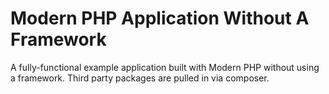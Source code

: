 # Modern PHP Application Without A Framework
A fully-functional example application built with Modern PHP without using a framework. Third party packages are pulled in via composer.